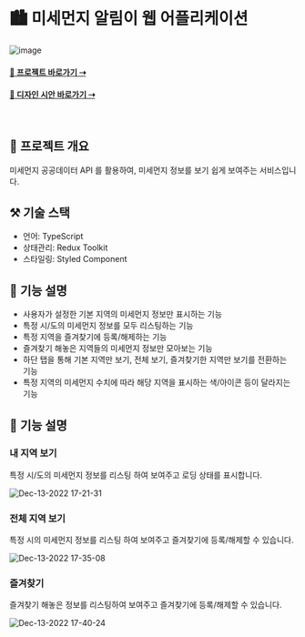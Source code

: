 # 🏙 미세먼지 알림이 웹 어플리케이션

![image](https://user-images.githubusercontent.com/52659692/207253486-dcde6dc0-bdb2-423a-9073-282329401d1c.png)

#### [📱 프로젝트 바로가기 ⇢](https://cute-churros-be3863.netlify.app/)
#### [🎨 디자인 시안 바로가기 ⇢](https://www.figma.com/file/d0tQww1XWkOMKGgoYjS5lp/Untitled?node-id=0%3A1&t=i09qcfPu9LCsdLk6-1)
<br />

## 📝 프로젝트 개요
미세먼지 공공데이터 API 를 활용하여, 미세먼지 정보를 보기 쉽게 보여주는 서비스입니다.

## ⚒ 기술 스택
- 언어: TypeScript
- 상태관리: Redux Toolkit
- 스타일링: Styled Component

## 📄 기능 설명
- 사용자가 설정한 기본 지역의 미세먼지 정보만 표시하는 기능
- 특정 시/도의 미세먼지 정보를 모두 리스팅하는 기능
- 특정 지역을 즐겨찾기에 등록/해제하는 기능
- 즐겨찾기 해놓은 지역들의 미세먼지 정보만 모아보는 기능
- 하단 탭을 통해 기본 지역만 보기, 전체 보기, 즐겨찾기한 지역만 보기를 전환하는 기능
- 특정 지역의 미세먼지 수치에 따라 해당 지역을 표시하는 색/아이콘 등이 달라지는 기능

## 📱 기능 설명
### 내 지역 보기
특정 시/도의 미세먼지 정보를 리스팅 하여 보여주고 로딩 상태를 표시합니다.

![Dec-13-2022 17-21-31](https://user-images.githubusercontent.com/52659692/207263488-d605f728-8add-45cd-9e05-1038347f50f1.gif)

### 전체 지역 보기
특정 시의 미세먼지 정보를 리스팅 하여 보여주고 즐겨찾기에 등록/해제할 수 있습니다.

![Dec-13-2022 17-35-08](https://user-images.githubusercontent.com/52659692/207266228-7970de93-9ec6-4d47-b5d8-8c275e438967.gif)

### 즐겨찾기
즐겨찾기 해놓은 정보를 리스팅하여 보여주고 즐겨찾기에 등록/해제할 수 있습니다.

![Dec-13-2022 17-40-24](https://user-images.githubusercontent.com/52659692/207267839-f7066a99-5fab-4ff1-a7be-1069c4d7b650.gif)

